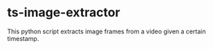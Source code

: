 # ts-image-extractor
This python script extracts image frames from a video given a certain timestamp.
